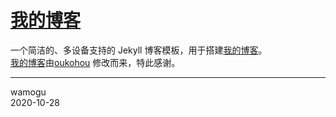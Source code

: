 [我的博客](http://wamogu.github.io/)
=================================

一个简洁的、多设备支持的 Jekyll 博客模板，用于搭建[我的博客](http://wamogu.github.io/)。  
[我的博客](http://wamogu.github.io/)由[oukohou](http://www.oukohou.wang/) 修改而来，特此感谢。

------

wamogu<br>
2020-10-28
